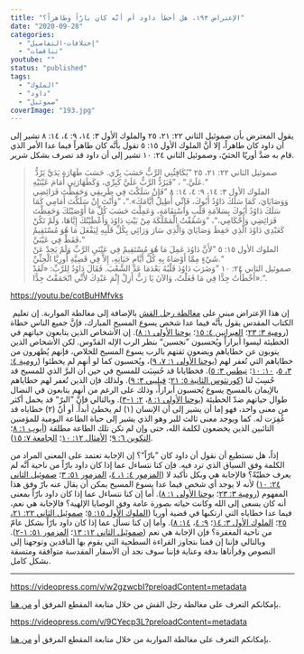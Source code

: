 ```yaml
---
title: "الإعتراض ١٩٣، هل أخطأ داود أم أنَّه كان بارّاً وطاهراً؟"
date: "2020-09-28"
categories: 
  - "إختلافات-التفاصيل"
  - "تناقضات"
youtube: ""
status: "published"
tags: 
  - "الملوك"
  - "داود"
  - "صموئيل"
coverImage: "193.jpg"
---
```


يقول المعترض بأن صموئيل الثاني ٢٢: ٢١، ٢٥ والملوك الأول ٣: ١٤، ٩: ٤، ١٤: ٨ تشير إلى أن داود كان طاهراً، إلا أنَّ الملوك الأول ١٥: ٥ تقول بأنَّه كان طاهراً فيما عدا الأمر الذي قام به ضدَّ أوريّا الحثيّ، وصموئيل الثاني ٢٤: ١٠ تشير إلى أن داود قد تصرف بشكل شرير.

>  صموئيل الثاني ٢٢: ٢١، ٢٥ ”يُكَافِئُنِي الرَّبُّ حَسَبَ بِرِّي. حَسَبَ طَهَارَةِ يَدَيَّ يَرُدُّ عَلَيَّ.“ ، ”فَيَرُدُّ الرَّبُّ عَلَيَّ كَبِرِّي، وَكَطَهَارَتِي أَمَامَ عَيْنَيْهِ.“  
> الملوك الأول ٣: ١٤، ٩: ٤، ١٤: ٨ ”فَإِنْ سَلَكْتَ فِي طَرِيقِي وَحَفِظْتَ فَرَائِضِي وَوَصَايَايَ، كَمَا سَلَكَ دَاوُدُ أَبُوكَ، فَإِنِّي أُطِيلُ أَيَّامَكَ».“، ”وَأَنْتَ إِنْ سَلَكْتَ أَمَامِي كَمَا سَلَكَ دَاوُدُ أَبُوكَ بِسَلاَمَةِ قَلْبٍ وَاسْتِقَامَةٍ، وَعَمِلْتَ حَسَبَ كُلِّ مَا أَوْصَيْتُكَ وَحَفِظْتَ فَرَائِضِي وَأَحْكَامِي،“، ”وَشَقَقْتُ الْمَمْلَكَةَ مِنْ بَيْتِ دَاوُدَ وَأَعْطَيْتُكَ إِيَّاهَا، وَلَمْ تَكُنْ كَعَبْدِي دَاوُدَ الَّذِي حَفِظَ وَصَايَايَ وَالَّذِي سَارَ وَرَائِي بِكُلِّ قَلْبِهِ لِيَفْعَلَ مَا هُوَ مُسْتَقِيمٌ فَقَطْ فِي عَيْنَيَّ،“  
> الملوك الأول ١٥: ٥ ”لأَنَّ دَاوُدَ عَمِلَ مَا هُوَ مُسْتَقِيمٌ فِي عَيْنَيِ الرَّبِّ وَلَمْ يَحِدْ عَنْ شَيْءٍ مِمَّا أَوْصَاهُ بِهِ كُلَّ أَيَّامِ حَيَاتِهِ، إِلاَّ فِي قَضِيَّةِ أُورِيَّا الْحِثِّيِّ.“  
> صموئيل الثاني ٢٤: ١٠ ”وَضَرَبَ دَاوُدَ قَلْبُهُ بَعْدَمَا عَدَّ الشَّعْبَ. فَقَالَ دَاوُدُ لِلرَّبِّ: «لَقَدْ أَخْطَأْتُ جِدًّا فِي مَا فَعَلْتُ، وَالآنَ يَا رَبُّ أَزِلْ إِثْمَ عَبْدِكَ لأَنِّي انْحَمَقْتُ جِدًّا».“.

https://youtu.be/cotBuHMfvks

 إن هذا الإعتراض مبني على [مغالطة رجل القش](https://reasonofhope.com/2019/09/06/straw-man/) بالإضافة إلى مغالطة المواربة. إن تعليم الكتاب المقدس يقول بأنَّه فيما عدا شخص يسوع المسيح المبارك، فإنَّ جميع الناس خطاة ([رومية ٣: ٢٣](https://biblia.com/books/ar-vandyke/rom3.23)؛ [العبرانين ٤: ١٥](https://biblia.com/books/ar-vandyke/heb4.15)؛ [يوحنا الأولى ١: ٨](https://biblia.com/books/ar-vandyke/1john1.8)). إن الأشخاص الذين يتابعون حياتهم في الخطيئة ليسوا أبراراً ويُحسبون ”نجسين“ بنظر الرب الإله القدّوس. لكن الأشخاص الذين يتوبون عن خطاياهم ويضعون ثقتهم بالرب يسوع المسيح للخلاص، فإنهم يُظهرون من خطاياهم التي تُغفر لهم ([يوحنا الأولى ١: ٧، ٩](https://biblia.com/books/ar-vandyke/1john1.7-9))، ويُحسبون كما لو أنهم لم يخطئوا ([رومية ٤: ٣، ٥](https://biblia.com/books/ar-vandyke/rom4.3-5)، [١٠: ١٠](https://biblia.com/books/ar-vandyke/rom10.10)؛ [تيطس ٣: ٥](https://biblia.com/books/ar-vandyke/tit3.5)). فخطايانا قد حُسِبَت للمسيح في حين أن البرَّ الذي للمسيح قد حُسِبَ لنا ([كورنثوس الثانية ٥: ٢١](https://biblia.com/books/ar-vandyke/2cor5.21)؛ [فيليبي ٣: ٩](https://biblia.com/books/ar-vandyke/phi3.9)). ولذلك فإن الذين تُغفر لهم خطاياهم بالإيمان بالمسيح يسوع يُحسبون أبراراً، وذلك على الرغم من أنهم يتابعون في النضال طوال حياتهم ضدّ الخطيئة ([يوحنا الأولى ١: ٨](https://biblia.com/books/ar-vandyke/1john1.8)، [٢: ١-٣](https://biblia.com/books/ar-vandyke/1john2.1-3)). وبالتالي فإنَّ ”البرّ“ قد يحمل أكثر من معنى واحد، فهو إما أن يشير إلى أن الإنسان (١) لم يخطئ أبداً. أو أنّ (٢) خطاياه قد غُفِرَت له. كما ويوجد معنى ثالث للبر وهو الذي يشير إلى حياة الطاعة اليومية للمؤمنين التائبين الذين يخضعون لكلمة الله، حتى وإن لم تكن تلك الطاعة مطلقة ([أيوب ١: ٨](https://biblia.com/books/ar-vandyke/job1.8)؛ [التكوين ٦: ٩](https://biblia.com/books/ar-vandyke/ge6.9)؛ [الأمثال ١٢: ١٠](https://biblia.com/books/ar-vandyke/pro12.10)؛ [الجامعة ٧: ١٥](https://biblia.com/books/ar-vandyke/ec7.15)). 

إذاً، هل نستطيع أن نقول أن داود كان ”بارّاً“؟ إن الإجابة تعتمد على المعنى المراد من الكلمة وفق السياق الذي ترد فيه. فإن كنا نتساءل عما إذا كان داود بارّاً من ناحية أنَّه لم يعرف خطيّةً؟ فالإجابة هي وبكل تأكيد لا ([المزمور ٤: ١، ٤](https://biblia.com/books/ar-vandyke/ps4.1-4)، [المزمور ٥١: ٣](https://biblia.com/books/ar-vandyke/ps51.3)؛ [صموئيل الثاني ٢٤: ١٠](https://biblia.com/books/ar-vandyke/2sam24.10)) لأنه لا يوجد أي شخص فيما عدا يسوع المسيح يمكن أن يقال عنه بارّ وفق هذا المفهوم ([رومية ٣: ٢٣](https://biblia.com/books/ar-vandyke/rom3.23)؛ [يوحنا الأولى ١: ٨](https://biblia.com/books/ar-vandyke/1john1.8)). أما إن كنا نتساءل عما إذا كان داود بارّاً بمعنى أنه كان يسعى إلى الله وكانت حياته بصورة عامة وفق الوصايا الإلهية؟ فالإجابة هي نعم، فيما عدا خطاياه التي ارتكبها في قضية أوريا ([الملوك الأول ١٥: ٥](https://biblia.com/books/ar-vandyke/1ki15.5)؛ [صموئيل الثاني ٢٢: ٢١، ٢٥](https://biblia.com/books/ar-vandyke/2sam22.21-25)؛ [الملوك الأول ٣: ١٤](https://biblia.com/books/ar-vandyke/1ki3.14)؛ [٩: ٤](https://biblia.com/books/ar-vandyke/9.4)، [١٤: ٨](https://biblia.com/books/ar-vandyke/14.8)). وأما إن كنا نسأل عما إذا كان داود بارّاً بشكل عامّ من ناحية المغفرة؟ فإن الإجابة هي نعم ([صموئيل الثاني ١٢: ١٣](https://biblia.com/books/ar-vandyke/2sam12.13)؛ [المزمور ٥١: ١-٢](https://biblia.com/books/ar-vandyke/ps51.1-2)). وبالتالي فإننا إن قمنا بتجاوز القراءة السطحية التي يقوم بها الناقدين وتوجهنا إلى النصوص وقرأناها بدقة وعناية فإننا سوف نجد أن الأسفار المقدسة متوافقة ومتسقة بشكل كامل.

* * *

https://videopress.com/v/w2gzwcbI?preloadContent=metadata

بإمكانكم التعرف على مغالطة رجل القش من خلال متابعة المقطع المرفق أو [من هنا](https://reasonofhope.com/tag/%d8%b1%d8%ac%d9%84-%d8%a7%d9%84%d9%82%d8%b4/).

https://videopress.com/v/9CYecp3L?preloadContent=metadata

بإمكانكم التعرف على مغالطة المواربة من خلال متابعة المقطع المرفق أو [من هنا](https://reasonofhope.com/2019/05/30/equivocation/).
